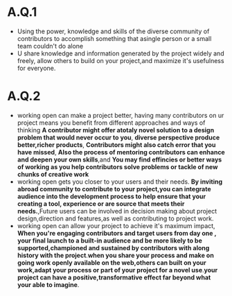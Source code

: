 # A.Q.1
- Using the power, knowledge and skills of the diverse community of contributors to accomplish something that asingle person or a small team couldn't do alone
- U share knowledge and information generated by the project widely and freely, allow others to build on your project,and maximize it's usefulness for everyone.
# A.Q.2
- working open can make a project better, having many contributors on ur project means you benefit from different approaches and ways of thinking
  **A contributor might offer atotaly novel solution to a design problem that would never occur to you**,
**diverse perspective produce better,richer products**,
**Contributors might also catch error that you have missed**,
**Also the process of mentoring contributors can enhance and deepen your own skills**,and
**You may find effincies or better ways of working as you help contributors solve problems or tackle of new chunks of creative work**
- working open gets you closer to your users and their needs.
**By inviting abroad community to contribute to your project,you can integrate audience into the development process to help ensure that your creating a tool, experience or are source that meets their needs.**,Future users can be involved in decision making about project design,direction and features,as well as contributing to project work.
- working open can allow your project to achieve it's maximum impact,
**When you're engaging contributors and target users from day one , your final launch to a built-in audience and  be more likely to be supported,championed and sustained by contributors with along history with the project**.**when you share your process and make on going work openly available on the web,others can built on your work,adapt your process or part of your project for a novel use**.**your project can have a positive,transformative effect far beyond what your able to imagine**.
